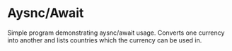# Aysnc/Await
Simple program demonstrating aysnc/await usage. Converts one currency into another and lists countries which the currency can be used in.